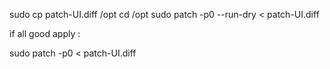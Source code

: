 sudo cp patch-UI.diff /opt 
cd /opt
sudo patch -p0 --run-dry < patch-UI.diff

if all good apply :

sudo patch -p0  < patch-UI.diff



